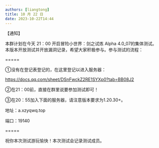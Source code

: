 ```yaml
---
authors: [liangtong]
title: 10 月 22 日
date: 2023-10-22T14:44
---
```


【通知】

本群计划在今天 21：00 开启冒险小世界：剑之试炼 Alpha 4.0_07的集体测试。本版本开放测试并开放漏洞记录，希望大家积极参与。参与测试的流程：

=====

①没有在登记表登记的，在这里登记以进入服务器：

https://docs.qq.com/sheet/DSnFwckZ2RE1SYXp0?tab=BB08J2

②在21：00前，直接在群里说要参加测试即可！

③在20：55加入下面的服务器，请注意版本要求为1.20.30+。

地址：a.xzyqwq.top

端口：19140

=====

祝你本次测试游玩愉快！本次测试会记录测试成员。
